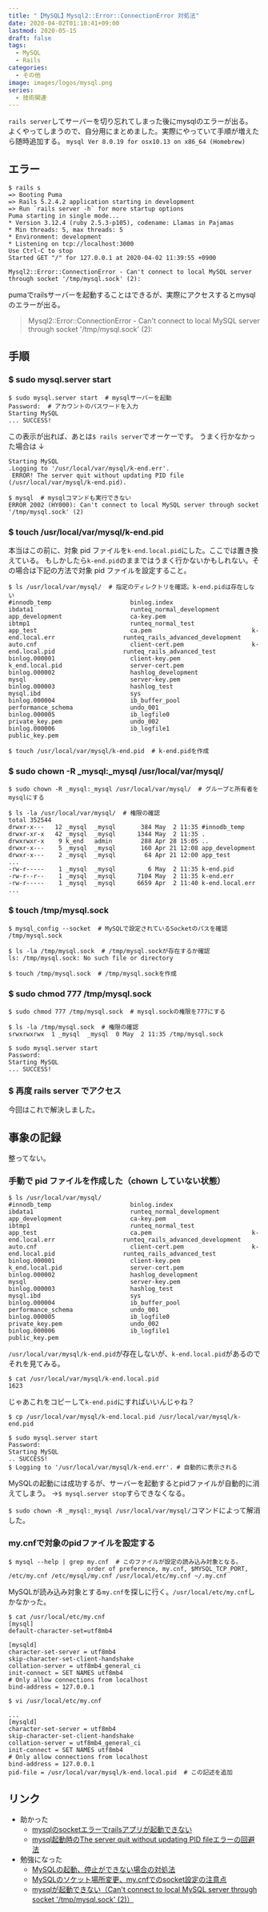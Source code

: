```yaml
---
title: "【MySQL】Mysql2::Error::ConnectionError 対処法"
date: 2020-04-02T01:18:41+09:00
lastmod: 2020-05-15
draft: false
tags:
  - MySQL
  - Rails
categories:
  - その他
image: images/logos/mysql.png
series:
  - 技術関連
---
```


`rails server`してサーバーを切り忘れてしまった後にmysqlのエラーが出る。
よくやってしまうので、自分用にまとめました。実際にやっていて手順が増えたら随時追加する。
`mysql Ver 8.0.19 for osx10.13 on x86_64 (Homebrew)`

## エラー

```console
$ rails s
=> Booting Puma
=> Rails 5.2.4.2 application starting in development
=> Run `rails server -h` for more startup options
Puma starting in single mode...
* Version 3.12.4 (ruby 2.5.3-p105), codename: Llamas in Pajamas
* Min threads: 5, max threads: 5
* Environment: development
* Listening on tcp://localhost:3000
Use Ctrl-C to stop
Started GET "/" for 127.0.0.1 at 2020-04-02 11:39:55 +0900

Mysql2::Error::ConnectionError - Can't connect to local MySQL server through socket '/tmp/mysql.sock' (2):
```

pumaでrailsサーバーを起動することはできるが、実際にアクセスするとmysqlのエラーが出る。

> Mysql2::Error::ConnectionError - Can't connect to local MySQL server through socket '/tmp/mysql.sock' (2):

## 手順

### \$ sudo mysql.server start

```console
$ sudo mysql.server start  # mysqlサーバーを起動
Password:  # アカウントのパスワードを入力
Starting MySQL
... SUCCESS!
```

この表示が出れば、あとは`$ rails server`でオーケーです。
うまく行かなかった場合は ↓

```
Starting MySQL
.Logging to '/usr/local/var/mysql/k-end.err'.
 ERROR! The server quit without updating PID file (/usr/local/var/mysql/k-end.pid).
```

```console
$ mysql  # mysqlコマンドも実行できない
ERROR 2002 (HY000): Can't connect to local MySQL server through socket '/tmp/mysql.sock' (2)
```

### \$ touch /usr/local/var/mysql/k-end.pid

本当はこの前に、対象 pid ファイルを`k-end.local.pid`にした。ここでは置き換えている。
もしかしたら`k-end.pid`のままではうまく行かないかもしれない。その場合は下記の方法で対象 pid ファイルを設定すること。

```console
$ ls /usr/local/var/mysql/  # 指定のディレクトリを確認。k-end.pidは存在しない
#innodb_temp                      binlog.index                      ibdata1                           runteq_normal_development
app_development                   ca-key.pem                        ibtmp1                            runteq_normal_test
app_test                          ca.pem                            k-end.local.err                   runteq_rails_advanced_development
auto.cnf                          client-cert.pem                   k-end.local.pid                   runteq_rails_advanced_test
binlog.000001                     client-key.pem                    k_end.local.pid                   server-cert.pem
binlog.000002                     hashlog_development               mysql                             server-key.pem
binlog.000003                     hashlog_test                      mysql.ibd                         sys
binlog.000004                     ib_buffer_pool                    performance_schema                undo_001
binlog.000005                     ib_logfile0                       private_key.pem                   undo_002
binlog.000006                     ib_logfile1                       public_key.pem

$ touch /usr/local/var/mysql/k-end.pid  # k-end.pidを作成
```

### \$ sudo chown -R \_mysql:\_mysql /usr/local/var/mysql/

```console
$ sudo chown -R _mysql:_mysql /usr/local/var/mysql/  # グループと所有者をmysqlにする

$ ls -la /usr/local/var/mysql/  # 権限の確認
total 352544
drwxr-x---   12 _mysql  _mysql       384 May  2 11:35 #innodb_temp
drwxr-xr-x   42 _mysql  _mysql      1344 May  2 11:35 .
drwxrwxr-x    9 k_end   admin        288 Apr 28 15:05 ..
drwxr-x---    5 _mysql  _mysql       160 Apr 21 12:08 app_development
drwxr-x---    2 _mysql  _mysql        64 Apr 21 12:00 app_test
...
-rw-r-----    1 _mysql  _mysql         6 May  2 11:35 k-end.pid
-rw-r--r--    1 _mysql  _mysql      7104 May  2 11:35 k-end.err
-rw-r-----    1 _mysql  _mysql      6659 Apr  2 11:40 k-end.local.err
...
```

### \$ touch /tmp/mysql.sock

```console
$ mysql_config --socket  # MySQLで設定されているSocketのパスを確認
/tmp/mysql.sock

$ ls -la /tmp/mysql.sock  # /tmp/mysql.sockが存在するか確認
ls: /tmp/mysql.sock: No such file or directory

$ touch /tmp/mysql.sock  # /tmp/mysql.sockを作成
```

### \$ sudo chmod 777 /tmp/mysql.sock

```console
$ sudo chmod 777 /tmp/mysql.sock  # mysql.sockの権限を777にする

$ ls -la /tmp/mysql.sock  # 権限の確認
srwxrwxrwx  1 _mysql  _mysql  0 May  2 11:35 /tmp/mysql.sock
```

```console
$ sudo mysql.server start
Password:
Starting MySQL
... SUCCESS!
```

### \$ 再度 rails server でアクセス

今回はこれで解決しました。

## 事象の記録

整ってない。

### 手動で pid ファイルを作成した（chown していない状態）

```console
$ ls /usr/local/var/mysql/
#innodb_temp                      binlog.index                      ibdata1                           runteq_normal_development
app_development                   ca-key.pem                        ibtmp1                            runteq_normal_test
app_test                          ca.pem                            k-end.local.err                   runteq_rails_advanced_development
auto.cnf                          client-cert.pem                   k-end.local.pid                   runteq_rails_advanced_test
binlog.000001                     client-key.pem                    k_end.local.pid                   server-cert.pem
binlog.000002                     hashlog_development               mysql                             server-key.pem
binlog.000003                     hashlog_test                      mysql.ibd                         sys
binlog.000004                     ib_buffer_pool                    performance_schema                undo_001
binlog.000005                     ib_logfile0                       private_key.pem                   undo_002
binlog.000006                     ib_logfile1                       public_key.pem
```

`/usr/local/var/mysql/k-end.pid`が存在しないが、`k-end.local.pid`があるのでそれを見てみる。

```console
$ cat /usr/local/var/mysql/k-end.local.pid
1623
```

じゃあこれをコピーして`k-end.pid`にすればいいんじゃね？

```console
$ cp /usr/local/var/mysql/k-end.local.pid /usr/local/var/mysql/k-end.pid
```

```console
$ sudo mysql.server start
Password:
Starting MySQL
.. SUCCESS!
$ Logging to '/usr/local/var/mysql/k-end.err'. # 自動的に表示される
```

MySQLの起動には成功するが、サーバーを起動するとpidファイルが自動的に消えてしまう。
→`$ mysql.server stop`すらできなくなる。

`$ sudo chown -R _mysql:_mysql /usr/local/var/mysql/`コマンドによって解消した。

### my.cnfで対象のpidファイルを設定する

```console
$ mysql --help | grep my.cnf  # このファイルが設定の読み込み対象となる。
                      order of preference, my.cnf, $MYSQL_TCP_PORT,
/etc/my.cnf /etc/mysql/my.cnf /usr/local/etc/my.cnf ~/.my.cnf
```

MySQLが読み込み対象とする`my.cnf`を探しに行く。`/usr/local/etc/my.cnf`しかなかった。

```console
$ cat /usr/local/etc/my.cnf
[mysql]
default-character-set=utf8mb4

[mysqld]
character-set-server = utf8mb4
skip-character-set-client-handshake
collation-server = utf8mb4_general_ci
init-connect = SET NAMES utf8mb4
# Only allow connections from localhost
bind-address = 127.0.0.1
```

```console
$ vi /usr/local/etc/my.cnf

...
[mysqld]
character-set-server = utf8mb4
skip-character-set-client-handshake
collation-server = utf8mb4_general_ci
init-connect = SET NAMES utf8mb4
# Only allow connections from localhost
bind-address = 127.0.0.1
pid-file = /usr/local/var/mysql/k-end.local.pid  # この記述を追加
```

## リンク

- 助かった
  - [mysqlのsocketエラーでrailsアプリが起動できない](https://qiita.com/fujitora/items/d341c52706d1954cae28)
  - [mysql起動時のThe server quit without updating PID fileエラーの回避法](https://qiita.com/jonakp/items/477a18d4a94c01a31583)
- 勉強になった
  - [MySQLの起動、停止ができない場合の対処法](https://beyondjapan.com/blog/2016/03/mysql-stop-start-issues/)
  - [MySQLのソケット場所変更、my.cnfでのsocket設定の注意点](https://easyramble.com/warnings-for-changing-mysql-socket.html)
  - [mysqlが起動できない（Can't connect to local MySQL server through socket '/tmp/mysql.sock' (2)）](https://qiita.com/carotene4035/items/e00076fe3990b9178cc0)
